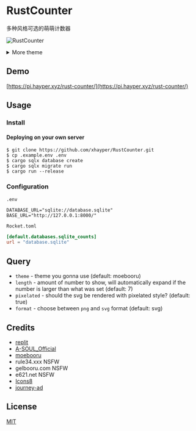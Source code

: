 # RustCounter

多种风格可选的萌萌计数器

![RustCounter](https://pi.hayper.xyz/rust-counter/count/RustCounter.githubformat=png)

<details>
<summary>More theme</summary>

##### asoul

![asoul](https://pi.hayper.xyz/rust-counter/number/1234567890?theme=asoul&format=png)

##### moebooru

![moebooru](https://pi.hayper.xyz/rust-counter/number/1234567890?theme=moebooru&format=png)

##### rule34

![Rule34](https://pi.hayper.xyz/rust-counter/number/1234567890?theme=rule34)

##### gelbooru

![Gelbooru](https://pi.hayper.xyz/rust-counter/number/1234567890?theme=gelbooru&format=png)

##### e621

![e621](https://pi.hayper.xyz/rust-counter/number/1234567890?theme=e621&format=png)

  <details>
    <summary>NSFW</summary>

##### moebooru-h

##### gelbooru-h

  </details>
</details>

## Demo

[https://pi.hayper.xyz/rust-counter/](https://pi.hayper.xyz/rust-counter/)

## Usage

### Install

#### Deploying on your own server

```shell
$ git clone https://github.com/xhayper/RustCounter.git
$ cp .example.env .env
$ cargo sqlx database create
$ cargo sqlx migrate run
$ cargo run --release
```

### Configuration

`.env`
```
DATABASE_URL="sqlite://database.sqlite"
BASE_URL="http://127.0.0.1:8000/"
```

`Rocket.toml`

```toml
[default.databases.sqlite_counts]
url = "database.sqlite"
```


## Query

- `theme` - theme you gonna use (default: moebooru)
- `length` - amount of number to show, will automatically expand  if the number is larger than what was set (default: 7)
- `pixelated` - should the svg be rendered with pixelated style? (default: true)
- `format` - choose between `png` and `svg` format (default: svg)

## Credits

- [replit](https://replit.com/)
- [A-SOUL_Official](https://space.bilibili.com/703007996)
- [moebooru](https://github.com/moebooru/moebooru)
- rule34.xxx NSFW
- gelbooru.com NSFW
- e621.net NSFW
- [Icons8](https://icons8.com/icons/set/star)
- [journey-ad](https://github.com/journey-ad/)

## License

[MIT](LICENSE)
